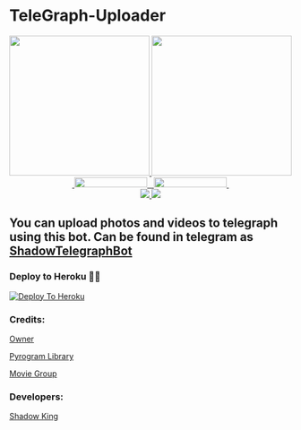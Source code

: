 # TeleGraph-Uploader

<p align="center">
  <a href="https://www.python.org">
    <img src="http://ForTheBadge.com/images/badges/made-with-python.svg" width ="250">
  </a>
  <a href="https://t.me/ShadowKing9o">
    <img src="https://telegra.ph/file/93a7e33b65dc93349c0be.jpg" width="250">
  </a><br>
  <a href="https://t.me/ShadowsArena">
    &nbsp;<img src="https://img.shields.io/badge/Shadow%20Arena-Channel-blue?style=plastic&logo=Telegram" width="130" height="18">&nbsp;
  </a>
  <a href="https://t.me/+9Zhp_GdQVctiNjc1">
    &nbsp;<img src="https://img.shields.io/badge/Movie%20Addaa-Group-blue?style=plastic&logo=Telegram" width="130" height="18">&nbsp;
  </a>
  <br>
  <a href="https://github.com/MasterShad0w/Shadow-Telegraph-Bot/stargazers">
    <img src="https://img.shields.io/github/stars/MasterShad0w/Shadow-Telegraph-Bot?style=social">
  </a>
  <a href="https://github.com/MasterShad0w/Shadow-Telegraph-Bot/fork">
    <img src="https://img.shields.io/github/forks/MasterShad0w/Shadow-Telegraph-Bot?label=Fork&style=social">
  </a>  
</p>

## You can upload photos and videos to telegraph using this bot. Can be found in telegram as [ShadowTelegraphBot](https://t.me/ShadowTelegraphBot)

### Deploy to Heroku 🏃‍♂

[![Deploy To Heroku](https://www.herokucdn.com/deploy/button.svg)](https://heroku.com/deploy?template=https://github.com/MasterShad0w/Shadow-Telegraph-Bot)

### Credits:

[Owner](https://t.me/ShadowKing9o)

[Pyrogram Library](https://github.com/pyrogram/pyrogram)

[Movie Group](https://t.me/+9Zhp_GdQVctiNjc1) 
### Developers:

[Shadow King](https://telegram.dog/ShadowKing9o)
